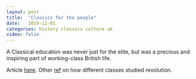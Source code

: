 ```yaml
---
layout: post
title:  "Classics for the people"
date:   2019-12-01
categories: history classics culture uk
video: false
---
```


A Classical education was never just for the elite, but was a precious and inspiring part of working-class British life.

Article [here].  Other [ref] on how different classes studied revolution.

[here]: //aeon.co/essays/why-working-class-britons-loved-reading-and-debating-the-classics

[ref]: //www.historytoday.com/archive/making-history/classics-working-masses

